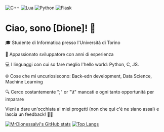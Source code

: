 ![C++](https://img.shields.io/badge/c++-%2300599C.svg?style=for-the-badge&logo=c%2B%2B&logoColor=white)
![Lua](https://img.shields.io/badge/lua-%232C2D72.svg?style=for-the-badge&logo=lua&logoColor=white)
![Python](https://img.shields.io/badge/python-3670A0?style=for-the-badge&logo=python&logoColor=ffdd54)
![Flask](https://img.shields.io/badge/flask-%23000.svg?style=for-the-badge&logo=flask&logoColor=white)

# Ciao, sono [Dione]! 👋

🎓 Studente di Informatica presso l'Università di Torino 

🚀 Appassionato sviluppatore con anni di esperienza

💻 I linguaggi con cui so fare meglio l'hello world: Python, C, JS.

🌐 Cose che mi uncuriosiscono: Back-edn development, Data Science, Machine Learning

🔍 Cerco costantemente ";" or "\t" mancati e ogni tanto opportunità per imparare

Vieni a dare un'occhiata ai miei progetti (non che qui c'è ne siano assai) e lascia un feedback! 👨‍💼




[![MrDionessalvi's GitHub stats](https://github-readme-stats.vercel.app/api?username=MrDionesalvi)](https://github.com/MrDionesalvi)
[![Top Langs](https://github-readme-stats.vercel.app/api/top-langs/?username=MrDionesalvi)](https://github.com/anuraghazra/MrDionesalvi)

